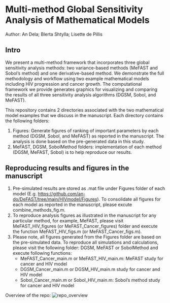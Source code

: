 # Multi-method Global Sensitivity Analysis of Mathematical Models
Author: An Dela; Blerta Shtylla; Lisette de Pillis

## Intro
We present a multi-method framework that incorporates three global sensitivity analysis methods: two variance-based methods (MeFAST and Sobol’s method) and one derivative-based method. We demonstrate the full methodology and workflow using two example mathematical models including HIV progression and cancer growth. The computational framework we provide generates graphics for visualizing and comparing the results of all three sensitivity analysis algorithms (DGSM, Sobol, and MeFAST).

This repository contains 2 directories associated with the two mathematical model examples that we discuss in the manuscript. Each directory contains the following folders: 
1.	Figures: Generate figures of ranking of important parameters by each method (DGSM, Sobol, and MeFAST) as reported in the manuscript. The analysis is done based on the pre-generated data in this study. 
2.	MeFAST, DGSM, SobolMethod folders: implementation of each method (DGSM, MeFAST, Sobol) is to help reproduce our results. 

## Reproducing results and figures in the manuscript
1.	Pre-simulated results are stored as .mat file under Figures folder of each model (E.g. https://github.com/an-do/DeFAST/tree/main/HIVmodel/Figures). To consolidate all figures for each model as reported in the manuscript, please excute combine_methods_fig.m. 
2.	To reproduce analysis figures as illustrated in the manuscript for any particular method, for example, MeFAST, please visit MeFAST_HIV_figures (or MeFAST_Cancer_figures) folder and execute the function MeFAST_HIV_figs.m (or MeFAST_Cancer_figs.m). 
3.	Please note, all figures generated from the Figures folder are based on the pre-simulated data. To reproduce all simulations and calculations, please visit the following folder: DGSM, MeFAST or SobolMethod and execute following functions:
    - MeFAST_Cancer_main.m or MeFAST_HIV_main.m: MeFAST study for cancer and HIV model
    - DGSM_Cancer_main.m or DGSM_HIV_main.m study for cancer and HIV model
    - Sobol_Cancer_main.m or Sobol_HIV_main.m: Sobol’s method study for cancer and HIV model

Overview of the repo: 
![repo_overview](https://user-images.githubusercontent.com/20584697/122489268-1aff9900-cf94-11eb-8f63-c20b665bec6e.png) 



